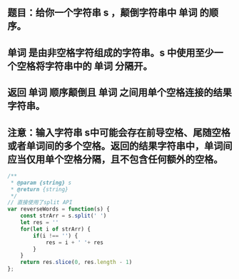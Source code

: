 ## 题目：给你一个字符串 s ，颠倒字符串中 单词 的顺序。
## 单词 是由非空格字符组成的字符串。s 中使用至少一个空格将字符串中的 单词 分隔开。
## 返回 单词 顺序颠倒且 单词 之间用单个空格连接的结果字符串。
## 注意：输入字符串 s中可能会存在前导空格、尾随空格或者单词间的多个空格。返回的结果字符串中，单词间应当仅用单个空格分隔，且不包含任何额外的空格。

```js
/**
 * @param {string} s
 * @return {string}
 */
// 直接使用了split API
var reverseWords = function(s) {
    const strArr = s.split(' ')
    let res = ''
    for(let i of strArr) {
        if(i !== '') {
            res = i + ' '+ res
        }
    }
    return res.slice(0, res.length - 1)
};
```
